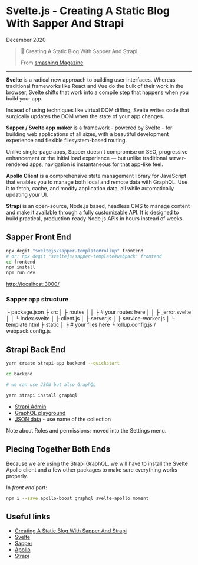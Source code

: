 # Svelte.js - Creating A Static Blog With Sapper And Strapi

December 2020

> 🔨  Creating A Static Blog With Sapper And Strapi.
>
> From [smashing Magazine](https://www.smashingmagazine.com/2020/08/static-blog-sapper-strapi/)

* * *

**Svelte** is a radical new approach to building user interfaces. Whereas traditional frameworks
like React and Vue do the bulk of their work in the browser, Svelte shifts that work into a compile
step that happens when you build your app.

Instead of using techniques like virtual DOM diffing, Svelte writes code that surgically updates
the DOM when the state of your app changes.

**Sapper / Svelte app maker** is a framework - powered by Svelte - for building web applications
of all sizes, with a beautiful development experience and flexible filesystem-based routing.

Unlike single-page apps, Sapper doesn't compromise on SEO, progressive enhancement or the initial
load experience — but unlike traditional server-rendered apps, navigation is instantaneous for
that app-like feel.

**Apollo Client** is a comprehensive state management library for JavaScript that enables you to
manage both local and remote data with GraphQL. Use it to fetch, cache, and modify application
data, all while automatically updating your UI.

**Strapi** is an open-source, Node.js based, headless CMS to manage content and make it available
through a fully customizable API. It is designed to build practical, production-ready Node.js APIs
in hours instead of weeks.

## Sapper Front End

````bash
npx degit "sveltejs/sapper-template#rollup" frontend
# or: npx degit "sveltejs/sapper-template#webpack" frontend
cd frontend
npm install
npm run dev
````

[http://localhost:3000/](http://localhost:3000/)

### Sapper app structure

├ package.json
├ src
│ ├ routes
│ │ ├ # your routes here
│ │ ├ _error.svelte
│ │ └ index.svelte
│ ├ client.js
│ ├ server.js
│ ├ service-worker.js
│ └ template.html
├ static
│ ├ # your files here
└ rollup.config.js / webpack.config.js

## Strapi Back End

````bash
yarn create strapi-app backend --quickstart

cd backend

# we can use JSON but also GraphQL

yarn strapi install graphql
````

- [Strapi Admin](http://localhost:1337/admin)
- [GraphQL playground](http://localhost:1337/graphql)
- [JSON data](http://localhost:1337/Blogs) - use name of the collection

Note about Roles and permissions: moved into the Settings menu.

## Piecing Together Both Ends

Because we are using the Strapi GraphQL, we will have to install the Svelte Apollo client and a few other packages to make sure everything works properly.

In *front end* part:

````bash
npm i --save apollo-boost graphql svelte-apollo moment
````

## Useful links

- [Creating A Static Blog With Sapper And Strapi](https://www.smashingmagazine.com/2020/08/static-blog-sapper-strapi/)
- [Svelte](https://svelte.dev/)
- [Sapper](https://sapper.svelte.dev/)
- [Apollo](https://www.apollographql.com/)
- [Strapi](https://strapi.io/)